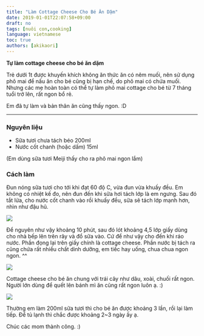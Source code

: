 ```yaml
---
title: "Làm Cottage Cheese Cho Bé Ăn Dặm"
date: 2019-01-01T22:07:58+09:00
draft: no
tags: [nuôi con,cooking]
language: vietnamese
toc: true
authors: [akikaori]
---
```


**Tự làm cottage cheese cho bé ăn dặm**

Trẻ dưới 1t được khuyến khích không ăn thức ăn có nêm muối, nên sử dụng phô mai để nấu ăn cho bé cũng bị hạn chế, do phô mai có chứa muối. Nhưng các mẹ hoàn toàn có thể tự làm phô mai cottage cho bé từ 7 tháng tuổi trở lên, rất ngon bổ rẻ.

Em đã tự làm và bản thân ăn cũng thấy ngon. :D

---

### Nguyên liệu

- Sữa tươi chưa tách béo 200ml
- Nước cốt chanh (hoặc dấm) 15ml

(Em dùng sữa tươi Meiji thấy cho ra phô mai ngon lắm)

### Cách làm

Đun nóng sữa tươi cho tới khi đạt 60 độ C, vừa đun vừa khuấy đều. Em không có nhiệt kế đo, nên đun đến khi sữa hơi tách lớp là em ngưng. Sau đó tắt lửa, cho nước cốt chanh vào rồi khuấy đều, sữa sẽ tách lớp mạnh hơn, nhìn như đậu hũ. 

![](https://scontent-nrt1-1.xx.fbcdn.net/v/t1.0-9/51103767_10210738757464124_5434418666475094016_o.jpg?_nc_cat=104&_nc_ht=scontent-nrt1-1.xx&oh=c3c0c1d5c6ffed331c36b1032ae163a4&oe=5D19E6F9)

Để nguyên như vậy khoảng 10 phút, sau đó lót khoảng 4,5 lớp giấy dùng cho nhà bếp lên trên rây và đổ sữa vào. Cứ để như vậy cho đến khi ráo nước. Phần đọng lại trên giấy chính là cottage cheese. Phần nước bị tách ra cũng chứa rất nhiều chất dinh dưỡng, em tiếc hay uống, chua chua ngon ngon. ^^

![](https://scontent-nrt1-1.xx.fbcdn.net/v/t1.0-9/51059091_10210738758464149_8926918821260820480_o.jpg?_nc_cat=102&_nc_ht=scontent-nrt1-1.xx&oh=00759dfb4a78a49cb76d5ede4e840399&oe=5D1A9B45)

Cottage cheese cho bé ăn chung với trái cây như dâu, xoài, chuối rất ngon. Người lớn dùng để quết lên bánh mì ăn cũng rất ngon luôn ạ. :)

![](https://scontent-nrt1-1.xx.fbcdn.net/v/t1.0-9/51054670_10210738759384172_7091666148785127424_o.jpg?_nc_cat=103&_nc_ht=scontent-nrt1-1.xx&oh=c3f6e28aa1b30a96656755bcb297f8a5&oe=5CDC14AA)

Thường em làm 200ml sữa tươi thì cho bé ăn được khoảng 3 lần, rồi lại làm tiếp. Để tủ lạnh thì chắc được khoảng 2~3 ngày ấy ạ.

Chúc các mom thành công. :)